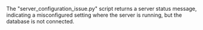 The "server_configuration_issue.py" script returns a server status message, indicating a misconfigured setting where the server is running, but the database is not connected.
